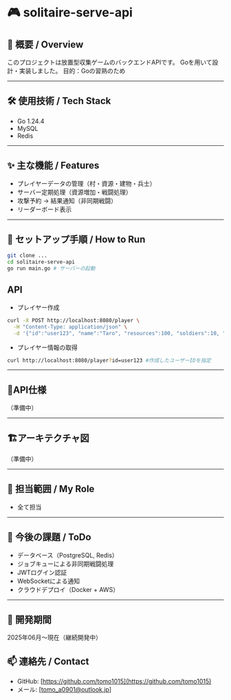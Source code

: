 # 🎮 solitaire-serve-api
## 📌 概要 / Overview
このプロジェクトは放置型収集ゲームのバックエンドAPIです。
Goを用いて設計・実装しました。
目的：Goの習熟のため

---

## 🛠 使用技術 / Tech Stack
- Go 1.24.4
- MySQL
- Redis

---

## ✨ 主な機能 / Features
- プレイヤーデータの管理（村・資源・建物・兵士）
- サーバー定期処理（資源増加・戦闘処理）
- 攻撃予約 → 結果通知（非同期戦闘）
- リーダーボード表示

---

## 🚀 セットアップ手順 / How to Run
```bash
git clone ...
cd solitaire-serve-api
go run main.go # サーバーの起動
```

## API
- プレイヤー作成

```bash
curl -X POST http://localhost:8080/player \
  -H "Content-Type: application/json" \
  -d '{"id":"user123", "name":"Taro", "resources":100, "soldiers":10, "village":"StarterVille"}'
```

- プレイヤー情報の取得

```bash
curl http://localhost:8080/player?id=user123 #作成したユーザーIDを指定
```

---

## 📘API仕様
（準備中）

---

## 🏗️アーキテクチャ図
（準備中）

---

## 👤 担当範囲 / My Role
- 全て担当

---

## 📝 今後の課題 / ToDo
- データベース（PostgreSQL, Redis）
- ジョブキューによる非同期戦闘処理
- JWTログイン認証
- WebSocketによる通知
- クラウドデプロイ（Docker + AWS）

---

## 📅 開発期間
2025年06月〜現在（継続開発中）

## 📫 連絡先 / Contact
- GitHub: [https://github.com/tomo1015](https://github.com/tomo1015)
- メール: [tomo_a0901@outlook.jp]

     
